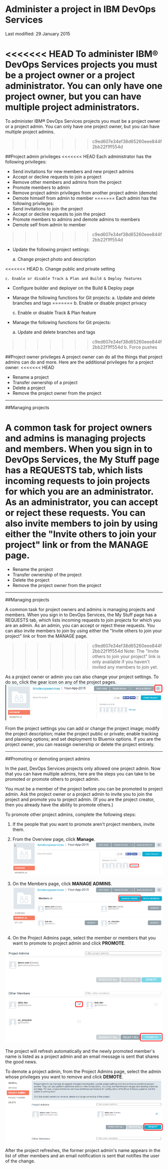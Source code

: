 # Administer a project in IBM DevOps Services 

Last modified: 29 January 2015


<<<<<<< HEAD
To administer IBM&reg; DevOps Services projects you must be a project owner or a project administrator. You can only have one project owner, but you can have multiple project administrators. 
=======
To administer IBM&reg; DevOps Services projects you must be a project owner or a project admin. You can only have one project owner, but you can have multiple project admins. 
>>>>>>> c9ed607e34ef38d65260eee844f2bb22f1ff554d
 

##Project admin privileges
<<<<<<< HEAD
Each administrator has the following privileges:
* Send invitations for new members and new project admins
* Accept or decline requests to join a project
* Remove other members and admins from the project
* Promote members to admin
* Remove project admin privileges from another project admin (demote)
* Demote himself from admin to member
=======
Each admin has the following privileges:
* Send invitations to join the project
* Accept or decline requests to join the project
* Promote members to admins and demote admins to members
* Demote self from admin to member
>>>>>>> c9ed607e34ef38d65260eee844f2bb22f1ff554d
* Update the following project settings: 

	a. Change project photo and description
	
<<<<<<< HEAD
	b. Change public and private setting
	
	c. Enable or disable Track & Plan and Build & Deploy features
	
* Configure builder and deployer on the Build & Deploy page
* Manage the following functions for Git projects:
	a. Update and delete branches and tags
=======
	b. Enable or disable project privacy
	
	c. Enable or disable Track & Plan feature
	
* Manage the following functions for Git projects:

	a. Update and delete branches and tags
	
>>>>>>> c9ed607e34ef38d65260eee844f2bb22f1ff554d
	b. Force pushes

##Project owner privileges
A project owner can do all the things that project admins can do and more. Here are the additional privileges for a project owner:
<<<<<<< HEAD
* Rename a project
* Transfer ownership of a project
* Delete a project
* Remove the project owner from the project

----
##Managing projects

A common task for project owners and admins is managing projects and members. When you sign in to DevOps Services, the My Stuff page has a REQUESTS tab, which lists incoming requests to join projects for which you are an administrator. As an administrator, you can accept or reject these requests. You can also invite members to join by using either the "Invite others to join your project" link or from the MANAGE page. 
=======
* Rename the project
* Transfer ownership of the project
* Delete the project
* Remove the project owner from the project

----
##Managing projects

A common task for project owners and admins is managing projects and members. When you sign in to DevOps Services, the My Stuff page has a REQUESTS tab, which lists incoming requests to join projects for which you are an admin. As an admin, you can accept or reject these requests. You can also invite members to join by using either the "Invite others to join your project" link or from the MANAGE page. 
>>>>>>> c9ed607e34ef38d65260eee844f2bb22f1ff554d
Note: The "Invite others to join your project" link is only available if you haven't invited any members to join yet.

As a project owner or admin you can also change your project settings. To do so, click the gear icon on any of the project pages. 
![Project settings gear icon][7]

From the project settings you can add or change the project image; modify the project description; make the project public or private; enable tracking and planning options; and set deployment to Bluemix options. If you are the project owner, you can reassign ownership or delete the project entirely.

----
##Promoting or demoting project admins

In the past, DevOps Services projects only allowed one project admin. Now that you can have multiple admins, here are the steps you can take to be promoted or promote others to project admin.

You must be a member of the project before you can be promoted to project admin. Ask the project owner or a project admin to invite you to join the project and promote you to project admin. (If you are the project creator, then you already have the ability to promote others.)

To promote other project admins, complete the following steps:

1. If the people that you want to promote aren't project members, invite them. 

2. From the Overview page, click **Manage**.
![Manage button on the overview page][4]

3. On the Members page, click **MANAGE ADMINS**.
![Manage admins button on the member page][5]

4. On the Project Admins page, select the member or members that you want to promote to project admin and click **PROMOTE**.

![Promote button on the project admins page][6]

The project will refresh automatically and the newly promoted member's name is listed as a project admin and an email message is sent that shares the good news.  

To demote a project admin, from the Project Admins page, select the admin whose privileges you want to remove and click **DEMOTE**.
![Project admin selected for demotion][8]

After the project refreshes, the former project admin's name appears in the list of other members and an email notification is sent that notifies the user of the change.

[1]: images/invitemembers.png
[2]: images/projadminspage1.png
[3]: images/projectoptionspage1.png
[4]: images/managemembers.png
[5]: images/manageadmins.png
[6]: images/promotemember.png
[7]: images/projectsettings.png
[8]: images/demoteadmin.png

